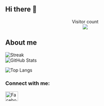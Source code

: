## Hi there 👋

<p align="center"> 
  Visitor count<br>
  <img src="https://profile-counter.glitch.me/Bannglocne/count.svg" />
</p>

## About me
![Streak](https://github-readme-streak-stats.herokuapp.com/?user=Bannglocne&theme=radical&hide_border=false)
<br>
![GitHub Stats](https://github-readme-stats.vercel.app/api?username=Bannglocne&show_icons=true&theme=radical)

![Top Langs](https://github-readme-stats.vercel.app/api/top-langs/?username=Bannglocne&layout=compact\&theme=radical)

<h3 align="left">Connect with me:</h3>
<p align="left">
<a href="https://www.facebook.com/banngloc" target="blank"><img align="center" src="https://raw.githubusercontent.com/rahuldkjain/github-profile-readme-generator/master/src/images/icons/Social/facebook.svg" alt="Facebook" height="30" width="40" /></a>
</p>

<!--
**Bannglocne/Bannglocne** is a ✨ _special_ ✨ repository because its `README.md` (this file) appears on your GitHub profile.

Here are some ideas to get you started:

- 🔭 I’m currently working on ...
- 🌱 I’m currently learning ...
- 👯 I’m looking to collaborate on ...
- 🤔 I’m looking for help with ...
- 💬 Ask me about ...
- 📫 How to reach me: ...
- 😄 Pronouns: ...
- ⚡ Fun fact: ...
-->
